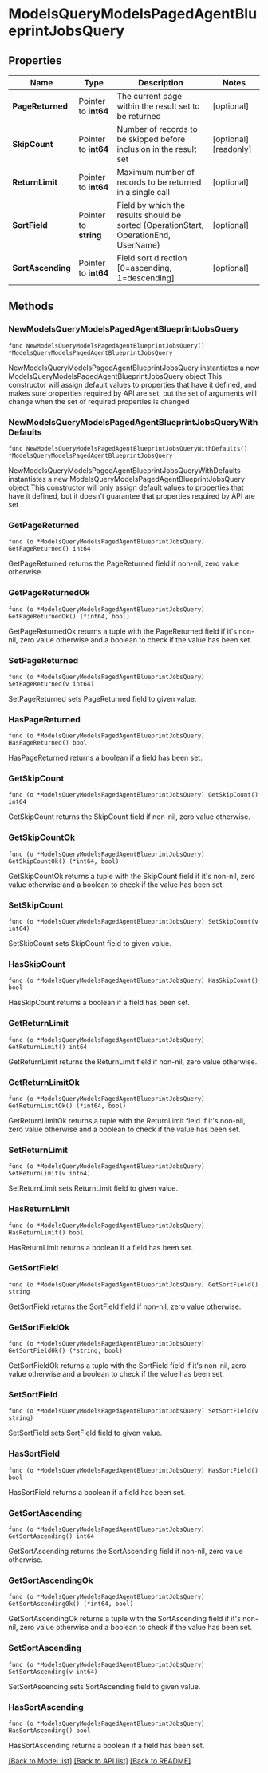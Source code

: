 # ModelsQueryModelsPagedAgentBlueprintJobsQuery

## Properties

Name | Type | Description | Notes
------------ | ------------- | ------------- | -------------
**PageReturned** | Pointer to **int64** | The current page within the result set to be returned | [optional] 
**SkipCount** | Pointer to **int64** | Number of records to be skipped before inclusion in the result set | [optional] [readonly] 
**ReturnLimit** | Pointer to **int64** | Maximum number of records to be returned in a single call | [optional] 
**SortField** | Pointer to **string** | Field by which the results should be sorted (OperationStart, OperationEnd, UserName) | [optional] 
**SortAscending** | Pointer to **int64** | Field sort direction [0&#x3D;ascending, 1&#x3D;descending] | [optional] 

## Methods

### NewModelsQueryModelsPagedAgentBlueprintJobsQuery

`func NewModelsQueryModelsPagedAgentBlueprintJobsQuery() *ModelsQueryModelsPagedAgentBlueprintJobsQuery`

NewModelsQueryModelsPagedAgentBlueprintJobsQuery instantiates a new ModelsQueryModelsPagedAgentBlueprintJobsQuery object
This constructor will assign default values to properties that have it defined,
and makes sure properties required by API are set, but the set of arguments
will change when the set of required properties is changed

### NewModelsQueryModelsPagedAgentBlueprintJobsQueryWithDefaults

`func NewModelsQueryModelsPagedAgentBlueprintJobsQueryWithDefaults() *ModelsQueryModelsPagedAgentBlueprintJobsQuery`

NewModelsQueryModelsPagedAgentBlueprintJobsQueryWithDefaults instantiates a new ModelsQueryModelsPagedAgentBlueprintJobsQuery object
This constructor will only assign default values to properties that have it defined,
but it doesn't guarantee that properties required by API are set

### GetPageReturned

`func (o *ModelsQueryModelsPagedAgentBlueprintJobsQuery) GetPageReturned() int64`

GetPageReturned returns the PageReturned field if non-nil, zero value otherwise.

### GetPageReturnedOk

`func (o *ModelsQueryModelsPagedAgentBlueprintJobsQuery) GetPageReturnedOk() (*int64, bool)`

GetPageReturnedOk returns a tuple with the PageReturned field if it's non-nil, zero value otherwise
and a boolean to check if the value has been set.

### SetPageReturned

`func (o *ModelsQueryModelsPagedAgentBlueprintJobsQuery) SetPageReturned(v int64)`

SetPageReturned sets PageReturned field to given value.

### HasPageReturned

`func (o *ModelsQueryModelsPagedAgentBlueprintJobsQuery) HasPageReturned() bool`

HasPageReturned returns a boolean if a field has been set.

### GetSkipCount

`func (o *ModelsQueryModelsPagedAgentBlueprintJobsQuery) GetSkipCount() int64`

GetSkipCount returns the SkipCount field if non-nil, zero value otherwise.

### GetSkipCountOk

`func (o *ModelsQueryModelsPagedAgentBlueprintJobsQuery) GetSkipCountOk() (*int64, bool)`

GetSkipCountOk returns a tuple with the SkipCount field if it's non-nil, zero value otherwise
and a boolean to check if the value has been set.

### SetSkipCount

`func (o *ModelsQueryModelsPagedAgentBlueprintJobsQuery) SetSkipCount(v int64)`

SetSkipCount sets SkipCount field to given value.

### HasSkipCount

`func (o *ModelsQueryModelsPagedAgentBlueprintJobsQuery) HasSkipCount() bool`

HasSkipCount returns a boolean if a field has been set.

### GetReturnLimit

`func (o *ModelsQueryModelsPagedAgentBlueprintJobsQuery) GetReturnLimit() int64`

GetReturnLimit returns the ReturnLimit field if non-nil, zero value otherwise.

### GetReturnLimitOk

`func (o *ModelsQueryModelsPagedAgentBlueprintJobsQuery) GetReturnLimitOk() (*int64, bool)`

GetReturnLimitOk returns a tuple with the ReturnLimit field if it's non-nil, zero value otherwise
and a boolean to check if the value has been set.

### SetReturnLimit

`func (o *ModelsQueryModelsPagedAgentBlueprintJobsQuery) SetReturnLimit(v int64)`

SetReturnLimit sets ReturnLimit field to given value.

### HasReturnLimit

`func (o *ModelsQueryModelsPagedAgentBlueprintJobsQuery) HasReturnLimit() bool`

HasReturnLimit returns a boolean if a field has been set.

### GetSortField

`func (o *ModelsQueryModelsPagedAgentBlueprintJobsQuery) GetSortField() string`

GetSortField returns the SortField field if non-nil, zero value otherwise.

### GetSortFieldOk

`func (o *ModelsQueryModelsPagedAgentBlueprintJobsQuery) GetSortFieldOk() (*string, bool)`

GetSortFieldOk returns a tuple with the SortField field if it's non-nil, zero value otherwise
and a boolean to check if the value has been set.

### SetSortField

`func (o *ModelsQueryModelsPagedAgentBlueprintJobsQuery) SetSortField(v string)`

SetSortField sets SortField field to given value.

### HasSortField

`func (o *ModelsQueryModelsPagedAgentBlueprintJobsQuery) HasSortField() bool`

HasSortField returns a boolean if a field has been set.

### GetSortAscending

`func (o *ModelsQueryModelsPagedAgentBlueprintJobsQuery) GetSortAscending() int64`

GetSortAscending returns the SortAscending field if non-nil, zero value otherwise.

### GetSortAscendingOk

`func (o *ModelsQueryModelsPagedAgentBlueprintJobsQuery) GetSortAscendingOk() (*int64, bool)`

GetSortAscendingOk returns a tuple with the SortAscending field if it's non-nil, zero value otherwise
and a boolean to check if the value has been set.

### SetSortAscending

`func (o *ModelsQueryModelsPagedAgentBlueprintJobsQuery) SetSortAscending(v int64)`

SetSortAscending sets SortAscending field to given value.

### HasSortAscending

`func (o *ModelsQueryModelsPagedAgentBlueprintJobsQuery) HasSortAscending() bool`

HasSortAscending returns a boolean if a field has been set.


[[Back to Model list]](../README.md#documentation-for-models) [[Back to API list]](../README.md#documentation-for-api-endpoints) [[Back to README]](../README.md)


